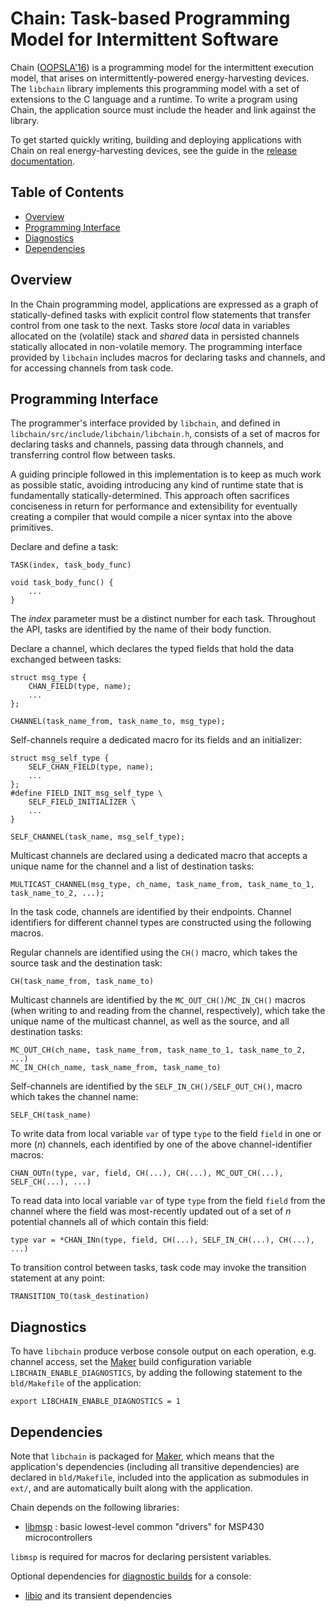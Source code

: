 Chain: Task-based Programming Model for Intermittent Software
=============================================================

Chain ([OOPSLA\'16](http://dl.acm.org/citation.cfm?id=2983995)) is a
programming model for the intermittent execution model, that arises on
intermittently-powered energy-harvesting devices. The `libchain` library
implements this programming model with a set of extensions to the C language
and a runtime. To write a program using Chain, the application source must
include the header and link against the library.

To get started quickly writing, building and deploying applications with Chain
on real energy-harvesting devices, see the guide in the [release
documentation](https://github.com/CMUAbstract/releases/blob/master/Chain.md).

Table of Contents
-----------------

* [Overview](#overview)
* [Programming Interface](#chain-programming-interface)
* [Diagnostics](#diagnostics)
* [Dependencies](#dependencies)

Overview
--------

In the Chain programming model, applications are expressed as a graph of
statically-defined tasks with explicit control flow statements that transfer
control from one task to the next. Tasks store *local* data in variables
allocated on the (volatile) stack and *shared* data in persisted channels
statically allocated in non-volatile memory. The programming interface
provided by `libchain` includes macros for declaring tasks and channels,
and for accessing channels from task code.

Programming Interface
---------------------

The programmer\'s interface provided by `libchain`, and defined in
`libchain/src/include/libchain/libchain.h`, consists of a set of macros for
declaring tasks and channels, passing data through channels, and transferring
control flow between tasks.

A guiding principle followed in this implementation is to keep as much work as
possible static, avoiding introducing any kind of runtime state that is
fundamentally statically-determined. This approach often sacrifices conciseness
in return for performance and extensibility for eventually creating a compiler
that would compile a nicer syntax into the above primitives.

Declare and define a task:

    TASK(index, task_body_func)

    void task_body_func() {
        ...
    }

The *index* parameter must be a distinct number for each task. Throughout
the API, tasks are identified by the name of their body function.

Declare a channel, which declares the typed fields that hold the data exchanged
between tasks:

    struct msg_type {
        CHAN_FIELD(type, name);
        ...
    };

    CHANNEL(task_name_from, task_name_to, msg_type);

Self-channels require a dedicated macro for its fields and an initializer:

    struct msg_self_type {
        SELF_CHAN_FIELD(type, name);
        ...
    };
    #define FIELD_INIT_msg_self_type \
        SELF_FIELD_INITIALIZER \
        ...
    }

    SELF_CHANNEL(task_name, msg_self_type);

Multicast channels are declared using a dedicated macro that accepts a
unique name for the channel and a list of destination tasks:

    MULTICAST_CHANNEL(msg_type, ch_name, task_name_from, task_name_to_1, task_name_to_2, ...);

In the task code, channels are identified by their endpoints. Channel identifiers
for different channel types are constructed using the following macros.

Regular channels are identified using the `CH()` macro, which takes the source
task and the destination task:

    CH(task_name_from, task_name_to)

Multicast channels are identified by the `MC_OUT_CH()`/`MC_IN_CH()` macros
(when writing to and reading from the channel, respectively), which take the
unique name of the multicast channel, as well as the source, and all
destination tasks:

    MC_OUT_CH(ch_name, task_name_from, task_name_to_1, task_name_to_2, ...)
    MC_IN_CH(ch_name, task_name_from, task_name_to)

Self-channels are identified by the `SELF_IN_CH()/SELF_OUT_CH()`, macro which
takes the channel name:

    SELF_CH(task_name)

To write data from local variable `var` of type `type` to the field `field` in
one or more (*n*) channels, each identified by one of the above
channel-identifier macros:

    CHAN_OUTn(type, var, field, CH(...), CH(...), MC_OUT_CH(...), SELF_CH(...), ...)

To read data into local variable `var` of type `type` from the field `field` from
the channel where the field was most-recently updated out of a set of *n*
potential channels all of which contain this field:

    type var = *CHAN_INn(type, field, CH(...), SELF_IN_CH(...), CH(...), ...)

To transition control between tasks, task code may invoke the transition statement
at any point:

    TRANSITION_TO(task_destination)

Diagnostics
-----------

To have `libchain` produce verbose console output on each operation, e.g.
channel access, set the [Maker](https://github.com/CMUAbstract/maker) build
configuration variable `LIBCHAIN_ENABLE_DIAGNOSTICS`, by adding the following
statement to the `bld/Makefile` of the application:

    export LIBCHAIN_ENABLE_DIAGNOSTICS = 1

Dependencies
------------

Note that `libchain` is packaged for [Maker](https://github.com/CMUAbstract/maker),
which means that the application's dependencies (including all transitive dependencies)
are declared in `bld/Makefile`, included into the application as submodules in
`ext/`, and are automatically built along with the application.

Chain depends on the following libraries:

* [libmsp](https://github.com/CMUAbstract/libmsp) : basic lowest-level
common "drivers" for MSP430 microcontrollers

`libmsp` is required for macros for declaring persistent variables.

Optional dependencies for [diagnostic builds](#diagnostics) for a console:

* [libio](https://github.com/CMUAbstract/libio) and its transient dependencies
